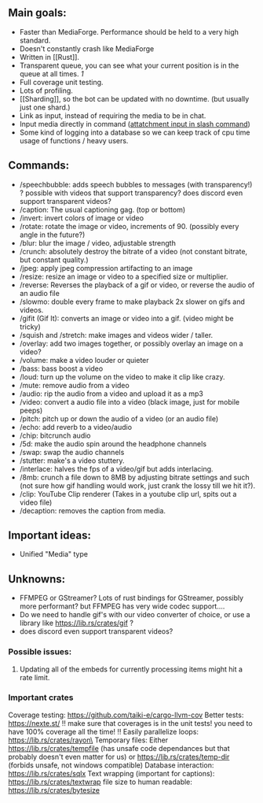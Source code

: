 ## Main goals:
* Faster than MediaForge. Performance should be held to a very high standard.
* Doesn't constantly crash like MediaForge
* Written in [[Rust]].
* Transparent queue, you can see what your current position is in the queue at all times. *1*
* Full coverage unit testing.
* Lots of profiling.
* [[Sharding]], so the bot can be updated with no downtime. (but usually just one shard.)
* Link as input, instead of requiring the media to be in chat.
* Input media directly in command ([attatchment input in slash command](https://discord.com/developers/docs/interactions/application-commands#application-command-object-application-command-option-type:~:text=ATTACHMENT,attachment%20object))
* Some kind of logging into a database so we can keep track of cpu time usage of functions / heavy users.


## Commands:
* /speechbubble: adds speech bubbles to messages (with transparency!) ? possible with videos that support transparency? does discord even support transparent videos?
* /caption: The usual captioning gag. (top or bottom)
* /invert: invert colors of image or video
* /rotate: rotate the image or video, increments of 90. (possibly every angle in the future?)
* /blur: blur the image / video, adjustable strength
* /crunch: absolutely destroy the bitrate of a video (not constant bitrate, but constant quality.)
* /jpeg: apply jpeg compression artifacting to an image
* /resize: resize an image or video to a specified size or multiplier.
* /reverse: Reverses the playback of a gif or video, or reverse the audio of an audio file
* /slowmo: double every frame to make playback 2x slower on gifs and videos.
* /gifit (Gif It): converts an image or video into a gif. (video might be tricky)
* /squish and /stretch: make images and videos wider / taller.
* /overlay: add two images together, or possibly overlay an image on a video?
* /volume: make a video louder or quieter
* /bass: bass boost a video
* /loud: turn up the volume on the video to make it clip like crazy.
* /mute: remove audio from a video
* /audio: rip the audio from a video and upload it as a mp3
* /video: convert a audio file into a video (black image, just for mobile peeps)
* /pitch: pitch up or down the audio of a video (or an audio file)
* /echo: add reverb to a video/audio 
* /chip: bitcrunch audio 
* /5d: make the audio spin around the headphone channels
* /swap: swap the audio channels 
* /stutter: make's a video stuttery.
* /interlace: halves the fps of a video/gif but adds interlacing.
* /8mb: crunch a file down to 8MB by adjusting bitrate settings and such (not sure how gif handling would work, just crank the lossy till we hit it?).
* /clip: YouTube Clip renderer (Takes in a youtube clip url, spits out a video file)
* /decaption: removes the caption from media.

## Important ideas:
* Unified "Media" type


## Unknowns:
* FFMPEG or GStreamer? Lots of rust bindings for GStreamer, possibly more performant? but FFMPEG has very wide codec support....
* Do we need to handle gif's with our video converter of choice, or use a library like https://lib.rs/crates/gif ?
* does discord even support transparent videos?

### Possible issues:
1. Updating all of the embeds for currently processing items might hit a rate limit.

### Important crates
Coverage testing: https://github.com/taiki-e/cargo-llvm-cov
Better tests: https://nexte.st/
‼️ make sure that coverages is in the unit tests! you need to have 100% coverage all the time! ‼️
Easily parallelize loops: https://lib.rs/crates/rayon\
Temporary files: Either https://lib.rs/crates/tempfile (has unsafe code dependances but that probably doesn't even matter for us) or https://lib.rs/crates/temp-dir (forbids unsafe, not windows compatible)
Database interaction: https://lib.rs/crates/sqlx
Text wrapping (important for captions): https://lib.rs/crates/textwrap
file size to human readable: https://lib.rs/crates/bytesize